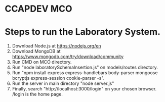 # CCAPDEV MCO

# Steps to run the Laboratory System.

1. Download Node.js at https://nodejs.org/en
2. Download MongoDB at https://www.mongodb.com/try/download/community
3. Run CMD on MCO directory.
4. Run "node laboratorySchemaInsertion.js" on models/routes directory.
5. Run "npm install express express-handlebars body-parser mongoose bcryptjs express-session cookie-parser -s".
6. Run the server in main directory "node server.js"
7. Finally, search "http://localhost:3000/login" on your chosen browser. /login is the home page.
